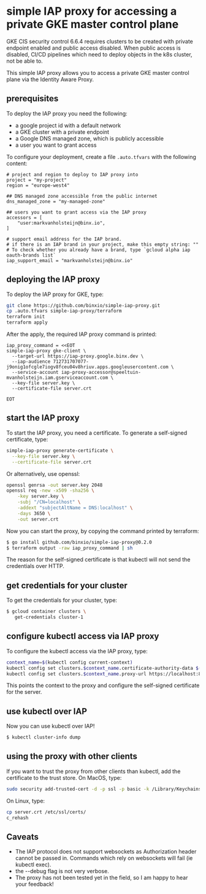 simple IAP proxy for accessing a private GKE master control plane
=================================================================
GKE CIS security control 6.6.4 requires clusters to be created with private endpoint enabled
and public access disabled. When public access is disabled, CI/CD pipelines which need
to deploy objects in the k8s cluster, not be able to.

This simple IAP proxy allows you to access a private GKE master control plane
via the Identity Aware Proxy.

## prerequisites
To deploy the IAP proxy you need the following:

- a google project id with a default network
- a GKE cluster with a private endpoint
- a Google DNS managed zone, which is publicly accessible
- a user you want to grant access

To configure your deployment, create a file `.auto.tfvars` with the following content:

```hcl
# project and region to deploy to IAP proxy into
project = "my-project"
region = "europe-west4"

## DNS managed zone accessible from the public internet
dns_managed_zone = "my-managed-zone"

## users you want to grant access via the IAP proxy
accessors = [
    "user:markvanholsteijn@binx.io",
]

# support email address for the IAP brand.
# if there is an IAP brand in your project, make this empty string: ""
# To check whether you already have a brand, type `gcloud alpha iap oauth-brands list`
iap_support_email = "markvanholsteijn@binx.io"
```

## deploying the IAP proxy
To deploy the IAP proxy for GKE, type:

```sh
git clone https://github.com/binxio/simple-iap-proxy.git
cp .auto.tfvars simple-iap-proxy/terraform
terraform init
terraform apply
```

After the apply, the required IAP proxy command is printed:
```
iap_proxy_command = <<EOT
simple-iap-proxy gke-client \
  --target-url https://iap-proxy.google.binx.dev \
  --iap-audience 712731707077-j9onig1ofcgle7iogv8fceu04v8hriuv.apps.googleusercontent.com \
  --service-account iap-proxy-accessor@speeltuin-mvanholsteijn.iam.gserviceaccount.com \
  --key-file server.key \
  --certificate-file server.crt

EOT
```

## start the IAP proxy
To start the IAP proxy, you need a certificate. To generate a self-signed certificate, type:

```bash
simple-iap-proxy generate-certificate \
  --key-file server.key \
  --certificate-file server.crt
 ```

Or alternatively, use openssl:
```bash
openssl genrsa -out server.key 2048
openssl req -new -x509 -sha256 \
    -key server.key \
    -subj "/CN=localhost" \
    -addext "subjectAltName = DNS:localhost" \
    -days 3650 \
    -out server.crt
```
Now you can start the proxy, by copying the command printed by terraform:

```sh
$ go install github.com/binxio/simple-iap-proxy@0.2.0
$ terraform output -raw iap_proxy_command | sh
```
The reason for the self-signed certificate is that kubectl will not send the credentials over HTTP.

## get credentials for your cluster
To get the credentials for your cluster, type:

```sh
$ gcloud container clusters \
   get-credentials cluster-1
````

## configure kubectl access via IAP proxy
To configure the kubectl access via the IAP proxy, type:

```sh
context_name=$(kubectl config current-context)
kubectl config set clusters.$context_name.certificate-authority-data $(base64 < server.crt)
kubectl config set clusters.$context_name.proxy-url https://localhost:8080
```

This points the context to the proxy and configure the self-signed certificate for the server.

## use kubectl over IAP
Now you can use kubectl over IAP!

```sh
$ kubectl cluster-info dump
```

## using the proxy with other clients
If you want to trust the proxy from other clients than kubectl, add the certificate to the trust store. On MacOS, type:

```bash
sudo security add-trusted-cert -d -p ssl -p basic -k /Library/Keychains/System.keychain ./server.crt
```

On Linux, type:
```bash
cp server.crt /etc/ssl/certs/
c_rehash
```

## Caveats
- The IAP protocol does not support websockets as Authorization header cannot be passed in. Commands which rely
  on websockets will fail (ie kubectl exec).
- the --debug flag is not very verbose.
- The proxy has not been tested yet in the field, so I am happy to hear your feedback!
